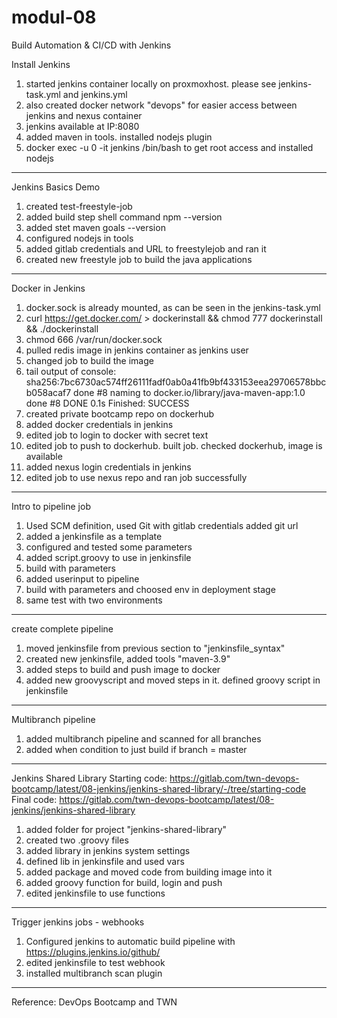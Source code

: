 # modul-08
Build Automation &amp; CI/CD with Jenkins


Install Jenkins
1. started jenkins container locally on proxmoxhost. please see jenkins-task.yml and jenkins.yml
2. also created docker network "devops" for easier access between jenkins and nexus container
3. jenkins available at IP:8080
4. added maven in tools. installed nodejs plugin
5. docker exec -u 0 -it jenkins /bin/bash to get root access and installed nodejs

--------------------------------------------------

Jenkins Basics Demo
1. created test-freestyle-job
2. added build step shell command npm --version
3. added stet maven goals --version
4. configured nodejs in tools
5. added gitlab credentials and URL to freestylejob and ran it
6. created new freestyle job to build the java applications


--------------------------------------------------

Docker in Jenkins
1. docker.sock is already mounted, as can be seen in the jenkins-task.yml
2. curl https://get.docker.com/ > dockerinstall && chmod 777 dockerinstall && ./dockerinstall
3. chmod 666 /var/run/docker.sock
4. pulled redis image in jenkins container as jenkins user
5. changed job to build the image
6. tail output of console:
sha256:7bc6730ac574ff26111fadf0ab0a41fb9bf433153eea29706578bbcb058acaf7 done
#8 naming to docker.io/library/java-maven-app:1.0 done
#8 DONE 0.1s
Finished: SUCCESS
7. created private bootcamp repo on dockerhub
8. added docker credentials in jenkins
9. edited job to login to docker with secret text
10. edited job to push to dockerhub. built job. checked dockerhub, image is available
11. added nexus login credentials in jenkins
12. edited job to use nexus repo and ran job successfully

--------------------------------------------------

Intro to pipeline job
1. Used SCM definition, used Git with gitlab credentials added git url
2. added a jenkinsfile as a template
3. configured and tested some parameters
4. added script.groovy to use in jenkinsfile
5. build with parameters
6. added userinput to pipeline
7. build with parameters and choosed env in deployment stage
8. same test with two environments

--------------------------------------------------

create complete pipeline
1. moved jenkinsfile from previous section to "jenkinsfile_syntax"
2. created new jenkinsfile, added tools "maven-3.9"
3. added steps to build and push image to docker
4. added new groovyscript and moved steps in it. defined groovy script in jenkinsfile

--------------------------------------------------

Multibranch pipeline
1. added multibranch pipeline and scanned for all branches
2. added when condition to just build if branch = master


--------------------------------------------------


Jenkins Shared Library
Starting code: https://gitlab.com/twn-devops-bootcamp/latest/08-jenkins/jenkins-shared-library/-/tree/starting-code
Final code: https://gitlab.com/twn-devops-bootcamp/latest/08-jenkins/jenkins-shared-library

1. added folder for project "jenkins-shared-library"
2. created two .groovy files
3. added library in jenkins system settings
4. defined lib in jenkinsfile and used vars
5. added package and moved code from building image into it
6. added groovy function for build, login and push
7. edited jenkinsfile to use functions

--------------------------------------------------

Trigger jenkins jobs - webhooks

1. Configured jenkins to automatic build pipeline with https://plugins.jenkins.io/github/
2. edited jenkinsfile to test webhook
3. installed multibranch scan plugin


--------------------------------------------------






Reference: DevOps Bootcamp and TWN